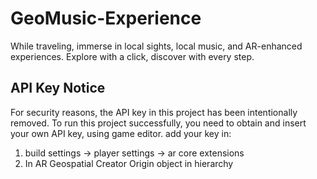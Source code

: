 # GeoMusic-Experience
While traveling, immerse in local sights, local music, and AR-enhanced experiences. Explore with a click, discover with every step.

## API Key Notice
For security reasons, the API key in this project has been intentionally removed. To run this project successfully, you need to obtain and insert your own API key, using game editor.
add your key in:
1.  build settings -> player settings -> ar core extensions
2.  In AR Geospatial Creator Origin object in hierarchy

